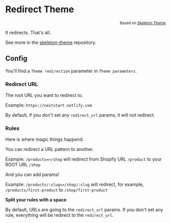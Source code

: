 # Redirect Theme

<p align="right"><sup>Based on <a href="https://github.com/Shopify/skeleton-theme">Skeleton Theme</a></sup></p>

It redirects. That's all.

See more in the [skeleton-theme](https://github.com/Shopify/skeleton-theme) repository.

## Config

You'll find a `Theme redirection` parameter in `Theme parameters`.

### Redirect URL

The root URL you want to redirect to.

Example: `https://nextstart.netlify.com`

By default, if you don't set any `redirect_url` params, it will not redirect.

### Rules

Here is where magic things happend.

You can redirect a URL pattern to another.

Example: `/products=>/shop` will redirect from Shopify URL `/product` to your ROOT URL `/shop`

And you can add params!

Example: `/products/:slug=>/shop/:slug` will redirect, for example, `/products/first-product` to `/shop/first-product`

**Split your rules with a space**

By default, URLs are going to the `redirect_url` params. If you don't set any rule, everything will be redirect to the `redirect_url`.
